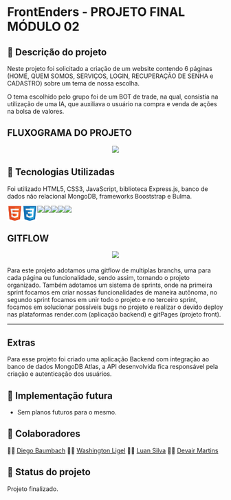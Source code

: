 # FrontEnders - PROJETO FINAL MÓDULO 02

## :memo: Descrição do projeto

Neste projeto foi solicitado a criação de um website contendo 6 páginas (HOME, QUEM SOMOS, SERVIÇOS, LOGIN, RECUPERAÇÃO DE SENHA e CADASTRO) sobre um tema de nossa escolha.

O tema escolhido pelo grupo foi de um BOT de trade, na qual, consistia na utilização de uma IA, que auxiliava o usuário na compra e venda de ações na bolsa de valores.

## FLUXOGRAMA DO PROJETO

<div align="center">
<img heigth="350em" src="https://media.discordapp.net/attachments/1020599652724248672/1064655645955084490/flow.jpg?width=960&height=545">
</div>

## :wrench: Tecnologias Utilizadas
  <p> Foi utilizado HTML5, CSS3, JavaScript, biblioteca Express.js, banco de dados não relacional MongoDB, frameworks Booststrap e Bulma.</p>
<img align="left" height="35em" alt="HTML" src="https://raw.githubusercontent.com/devicons/devicon/master/icons/html5/html5-original.svg">
<img align="left" height="35em" alt="CSS" src="https://raw.githubusercontent.com/devicons/devicon/master/icons/css3/css3-original.svg">
<img align="left" height="35em" src="https://cdn.jsdelivr.net/gh/devicons/devicon/icons/javascript/javascript-original.svg" />
<img align="left" height="50em" src="https://encrypted-tbn0.gstatic.com/images?q=tbn:ANd9GcTPWWXVohNdns_Rh_2jxf6VwpXiGNuuuuDQ_Q&usqp=CAU">
<img align="left" height="50em" src="https://cdn.jsdelivr.net/gh/devicons/devicon/icons/mongodb/mongodb-original-wordmark.svg">
<img align="left" height="50em" src="https://cdn.jsdelivr.net/gh/devicons/devicon/icons/bootstrap/bootstrap-original-wordmark.svg">
<img align="left" height="50em" src="https://cdn.jsdelivr.net/gh/devicons/devicon/icons/bulma/bulma-plain.svg">
<br>
<br>

## GITFLOW

<div align="center">
<img heigth="350em" src="https://media.discordapp.net/attachments/1020599652724248672/1064655606637662249/gitflow.jpg?width=960&height=502">
</div>

<br>
Para este projeto adotamos uma gitflow de multiplas branchs, uma para cada página ou funcionalidade, sendo assim, tornando o projeto organizado.
Também adotamos um sistema de sprints, onde na primeira sprint focamos em criar nossas funcionalidades de maneira autônoma, no segundo sprint focamos em unir todo o projeto e no terceiro sprint, focamos em solucionar possíveis bugs no projeto e realizar o devido deploy nas plataformas render.com (aplicação backend) e gitPages (projeto front).
<hr>


## Extras
Para esse projeto foi criado uma aplicação Backend com integração ao banco de dados MongoDB Atlas, a API desenvolvida fica responsável pela criação e autenticação dos usuários.

## :rocket: Implementação futura
* Sem planos futuros para o mesmo.

## :handshake: Colaboradores
🧑‍💻 <a href="https://github.com/DevPhde">Diego Baumbach</a>
🧑‍💻 <a href="https://github.com/WashLigel">Washington Ligel</a>
🧑‍💻 <a href="https://github.com/luansilva92">Luan Silva</a>
🧑‍💻 <a href="https://github.com/DevairUva">Devair Martins</a>



## :dart: Status do projeto
Projeto finalizado.
